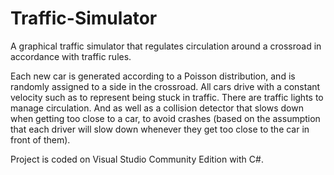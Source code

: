 # Traffic-Simulator
A graphical traffic simulator that regulates circulation around a crossroad in accordance with traffic rules.

Each new car is generated according to a Poisson distribution, and is randomly assigned to a side in the crossroad. All cars drive with a constant velocity such as to represent being stuck in traffic. There are traffic lights to manage circulation. And as well as a collision detector that slows down when getting too close to a car, to avoid crashes (based on the assumption that each driver will slow down whenever they get too close to the car in front of them).

Project is coded on Visual Studio Community Edition with C#.
